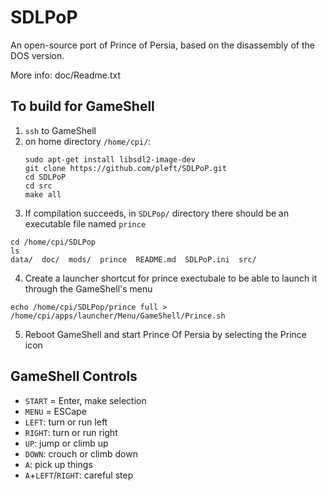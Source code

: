 # SDLPoP
An open-source port of Prince of Persia, based on the disassembly of the DOS version.

More info: doc/Readme.txt


## To build for GameShell

1. `ssh` to GameShell
2. on home directory `/home/cpi/`:
   ```
   sudo apt-get install libsdl2-image-dev
   git clone https://github.com/pleft/SDLPoP.git
   cd SDLPoP
   cd src
   make all
   ```
3. If compilation succeeds, in `SDLPop/` directory there should be an executable file named `prince`

```
cd /home/cpi/SDLPop
ls
data/  doc/  mods/  prince  README.md  SDLPoP.ini  src/
```

4. Create a launcher shortcut for prince exectubale to be able to launch it through the GameShell's menu

```
echo /home/cpi/SDLPop/prince full > /home/cpi/apps/launcher/Menu/GameShell/Prince.sh
```

5. Reboot GameShell and start Prince Of Persia by selecting the Prince icon

## GameShell Controls

* `START` = Enter, make selection
* `MENU` = ESCape
* `LEFT`: turn or run left
* `RIGHT`: turn or run right
* `UP`: jump or climb up
* `DOWN`: crouch or climb down
* `A`: pick up things
* `A`+`LEFT`/`RIGHT`: careful step